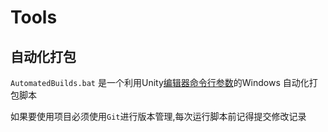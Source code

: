 # Tools

## 自动化打包

`AutomatedBuilds.bat` 是一个利用Unity[编辑器命令行参数](https://docs.unity3d.com/2021.3/Documentation/Manual/EditorCommandLineArguments.html)的Windows 自动化打包脚本

如果要使用项目必须使用`Git`进行版本管理,每次运行脚本前记得提交修改记录